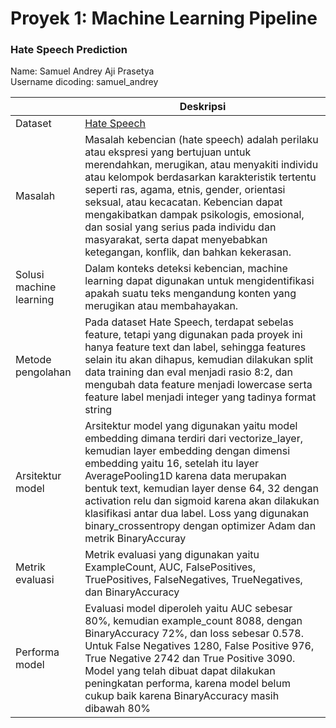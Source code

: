 # Proyek 1: Machine Learning Pipeline
### Hate Speech Prediction
Name: Samuel Andrey Aji Prasetya <br>
Username dicoding: samuel_andrey


| | Deskripsi                                                                                                                                                                                                                                                                                                                                                                                                                             |
| ----------- |---------------------------------------------------------------------------------------------------------------------------------------------------------------------------------------------------------------------------------------------------------------------------------------------------------------------------------------------------------------------------------------------------------------------------------------|
| Dataset | [Hate Speech](https://www.kaggle.com/datasets/usharengaraju/dynamically-generated-hate-speech-dataset)                                                                                                                                                                                                                                                                                                                                                   |
| Masalah | Masalah kebencian (hate speech) adalah perilaku atau ekspresi yang bertujuan untuk merendahkan, merugikan, atau menyakiti individu atau kelompok berdasarkan karakteristik tertentu seperti ras, agama, etnis, gender, orientasi seksual, atau kecacatan. Kebencian dapat mengakibatkan dampak psikologis, emosional, dan sosial yang serius pada individu dan masyarakat, serta dapat menyebabkan ketegangan, konflik, dan bahkan kekerasan.|
| Solusi machine learning | Dalam konteks deteksi kebencian, machine learning dapat digunakan untuk mengidentifikasi apakah suatu teks mengandung konten yang merugikan atau membahayakan.|
| Metode pengolahan | Pada dataset Hate Speech, terdapat sebelas feature, tetapi yang digunakan pada proyek ini hanya feature text dan label, sehingga features selain itu akan dihapus, kemudian dilakukan split data training dan eval menjadi rasio 8:2, dan mengubah data feature menjadi lowercase serta feature label menjadi integer yang tadinya format string|
| Arsitektur model | Arsitektur model yang digunakan yaitu model embedding dimana terdiri dari vectorize_layer, kemudian layer embedding dengan dimensi embedding yaitu 16, setelah itu layer AveragePooling1D karena data merupakan bentuk text, kemudian layer dense 64, 32 dengan activation relu dan sigmoid karena akan dilakukan klasifikasi antar dua label. Loss yang digunakan binary_crossentropy dengan optimizer Adam dan metrik BinaryAccuray |
| Metrik evaluasi | Metrik evaluasi yang digunakan yaitu ExampleCount, AUC, FalsePositives, TruePositives, FalseNegatives, TrueNegatives, dan BinaryAccuracy|
| Performa model | Evaluasi model diperoleh yaitu AUC sebesar 80%, kemudian example_count 8088, dengan BinaryAccuracy 72%, dan loss sebesar 0.578. Untuk False Negatives 1280, False Positive 976, True Negative 2742 dan True Positive 3090. Model yang telah dibuat dapat dilakukan peningkatan performa, karena model belum cukup baik karena BinaryAccuracy masih dibawah 80%|